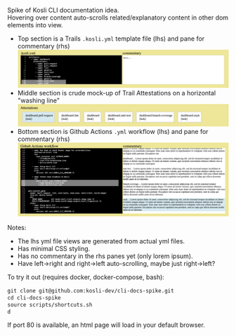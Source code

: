 
Spike of Kosli CLI documentation idea.  
Hovering over content auto-scrolls related/explanatory content in other dom elements into view.  
- Top section is a Trails `.kosli.yml` template file (lhs) and pane for commentary (rhs)   
![Screenshot](https://github.com/kosli-dev/cli-docs-spike/blob/main/docs/template.png?raw=true)
- Middle section is crude mock-up of Trail Attestations on a horizontal "washing line"
![Screenshot](https://github.com/kosli-dev/cli-docs-spike/blob/main/docs/attestations.png?raw=true)
- Bottom section is Github Actions `.yml` workflow (lhs) and pane for commentary (rhs)
![Screenshot](https://github.com/kosli-dev/cli-docs-spike/blob/main/docs/ci-workflow.png?raw=true)

Notes:
- The lhs yml file views are generated from actual yml files.
- Has minimal CSS styling.
- Has no commentary in the rhs panes yet (only lorem ipsum).
- Have left->right and right->left auto-scrolling, maybe just right->left?

To try it out (requires docker, docker-compose, bash):
```shell
git clone git@github.com:kosli-dev/cli-docs-spike.git
cd cli-docs-spike
source scripts/shortcuts.sh
d
```
If port 80 is available, an html page will load in your default browser.

